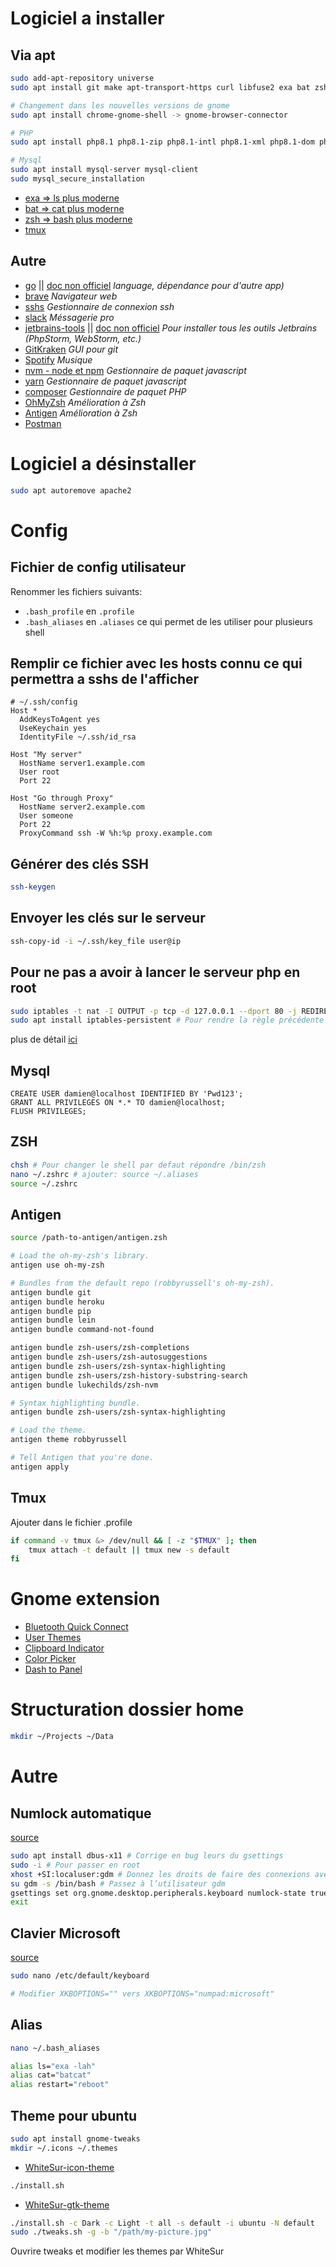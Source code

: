 # Logiciel a installer

## Via apt
```bash
sudo add-apt-repository universe
sudo apt install git make apt-transport-https curl libfuse2 exa bat zsh tmux

# Changement dans les nouvelles versions de gnome
sudo apt install chrome-gnome-shell -> gnome-browser-connector

# PHP
sudo apt install php8.1 php8.1-zip php8.1-intl php8.1-xml php8.1-dom php8.1-curl php8.1-mysql php8.1-mbstring

# Mysql
sudo apt install mysql-server mysql-client
sudo mysql_secure_installation
```

- [exa => ls plus moderne](https://the.exa.website/)
- [bat => cat plus moderne](https://github.com/sharkdp/bat)
- [zsh => bash plus moderne](https://doc.ubuntu-fr.org/zsh)
- [tmux](https://doc.ubuntu-fr.org/tmux)

## Autre
- [go](https://go.dev/doc/install) || [doc non officiel](https://www.digitalocean.com/community/tutorials/how-to-install-go-on-ubuntu-20-04) *language, dépendance pour d'autre app)*
- [brave](https://brave.com/fr/download/) *Navigateur web*
- [sshs](https://github.com/quantumsheep/sshs) *Gestionnaire de connexion ssh*
- [slack](https://slack.com/intl/fr-fr/downloads/linux) *Méssagerie pro*
- [jetbrains-tools](https://www.jetbrains.com/fr-fr/toolbox-app/) || [doc non officiel](https://thirddriver.medium.com/jetbrains-toolbox-the-best-way-to-install-intellij-idea-on-linux-53c1070cd03b) *Pour installer tous les outils Jetbrains (PhpStorm, WebStorm, etc.)*
- [GitKraken](https://help.gitkraken.com/gitkraken-client/how-to-install/#deb) *GUI pour git*
- [Spotify](https://www.spotify.com/fr/download/linux/) *Musique*
- [nvm - node et npm](https://github.com/nvm-sh/nvm) *Gestionnaire de paquet javascript*
- [yarn](https://classic.yarnpkg.com/lang/en/docs/install/#debian-stable) *Gestionnaire de paquet javascript*
- [composer](https://getcomposer.org/download/) *Gestionnaire de paquet PHP*
- [OhMyZsh](https://github.com/ohmyzsh/ohmyzsh/wiki) *Amélioration à Zsh*
- [Antigen](https://github.com/zsh-users/antigen) *Amélioration à Zsh*
- [Postman](https://www.postman.com/downloads/)

# Logiciel a désinstaller
```bash
sudo apt autoremove apache2
```

# Config

## Fichier de config utilisateur
Renommer les fichiers suivants:
- `.bash_profile` en `.profile`
- `.bash_aliases` en `.aliases`
ce qui permet de les utiliser pour plusieurs shell

## Remplir ce fichier avec les hosts connu ce qui permettra a sshs de l'afficher
```
# ~/.ssh/config
Host *
  AddKeysToAgent yes
  UseKeychain yes
  IdentityFile ~/.ssh/id_rsa

Host "My server"
  HostName server1.example.com
  User root
  Port 22

Host "Go through Proxy"
  HostName server2.example.com
  User someone
  Port 22
  ProxyCommand ssh -W %h:%p proxy.example.com
```

## Générer des clés SSH
```bash
ssh-keygen
```

## Envoyer les clés sur le serveur
```bash
ssh-copy-id -i ~/.ssh/key_file user@ip
```

## Pour ne pas a avoir à lancer le serveur php en root
```bash
sudo iptables -t nat -I OUTPUT -p tcp -d 127.0.0.1 --dport 80 -j REDIRECT --to-ports 8080
sudo apt install iptables-persistent # Pour rendre la règle précédente persistente
```
plus de détail [ici](https://serverfault.com/questions/112795/how-to-run-a-server-on-port-80-as-a-normal-user-on-linux)

## Mysql
```mysql
CREATE USER damien@localhost IDENTIFIED BY 'Pwd123';
GRANT ALL PRIVILEGES ON *.* TO damien@localhost;
FLUSH PRIVILEGES;
```

## ZSH
```bash
chsh # Pour changer le shell par defaut répondre /bin/zsh
nano ~/.zshrc # ajouter: source ~/.aliases
source ~/.zshrc
```

## Antigen
```bash
source /path-to-antigen/antigen.zsh

# Load the oh-my-zsh's library.
antigen use oh-my-zsh

# Bundles from the default repo (robbyrussell's oh-my-zsh).
antigen bundle git
antigen bundle heroku
antigen bundle pip
antigen bundle lein
antigen bundle command-not-found

antigen bundle zsh-users/zsh-completions
antigen bundle zsh-users/zsh-autosuggestions
antigen bundle zsh-users/zsh-syntax-highlighting
antigen bundle zsh-users/zsh-history-substring-search
antigen bundle lukechilds/zsh-nvm

# Syntax highlighting bundle.
antigen bundle zsh-users/zsh-syntax-highlighting

# Load the theme.
antigen theme robbyrussell

# Tell Antigen that you're done.
antigen apply
```

## Tmux
Ajouter dans le fichier .profile
```bash
if command -v tmux &> /dev/null && [ -z "$TMUX" ]; then
    tmux attach -t default || tmux new -s default
fi
```

# Gnome extension
- [Bluetooth Quick Connect](https://extensions.gnome.org/extension/1401/bluetooth-quick-connect/)
- [User Themes](https://extensions.gnome.org/extension/19/user-themes/)
- [Clipboard Indicator](https://extensions.gnome.org/extension/779/clipboard-indicator/)
- [Color Picker](https://extensions.gnome.org/extension/3396/color-picker/)
- [Dash to Panel](https://extensions.gnome.org/extension/1160/dash-to-panel/)

# Structuration dossier home
```bash
mkdir ~/Projects ~/Data
```

# Autre

## Numlock automatique
[source](https://www.numetopia.fr/activer-la-touche-verr-num-au-demarrage-sur-ubuntu/)
```bash
sudo apt install dbus-x11 # Corrige en bug leurs du gsettings
sudo -i # Pour passer en root
xhost +SI:localuser:gdm # Donnez les droits de faire des connexions avec le serveur X à l’utilisateur gdm
su gdm -s /bin/bash # Passez à l’utilisateur gdm
gsettings set org.gnome.desktop.peripherals.keyboard numlock-state true
exit
```

## Clavier Microsoft
[source](https://askubuntu.com/questions/57079/xubuntu-make-shiftnumpad-work-like-windows)
```bash
sudo nano /etc/default/keyboard

# Modifier XKBOPTIONS="" vers XKBOPTIONS="numpad:microsoft"
```

## Alias
```bash
nano ~/.bash_aliases
```

```bash
alias ls="exa -lah"
alias cat="batcat"
alias restart="reboot"
```

## Theme pour ubuntu
```bash
sudo apt install gnome-tweaks
mkdir ~/.icons ~/.themes
```
- [WhiteSur-icon-theme](https://github.com/vinceliuice/WhiteSur-icon-theme)
```bash
./install.sh
```
- [WhiteSur-gtk-theme](https://github.com/vinceliuice/WhiteSur-gtk-theme)
```bash
./install.sh -c Dark -c Light -t all -s default -i ubuntu -N default
sudo ./tweaks.sh -g -b "/path/my-picture.jpg" 
```
Ouvrire tweaks et modifier les themes par WhiteSur
